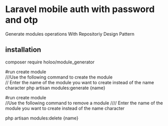 # Laravel mobile auth with password and otp
Generate modules operations With Repositoriy Design Pattern 

## installation 
 composer require holoo/module_generator 
 
#run create module  
///Use the following command to create the module    
// Enter the name of the module you want to create instead of the name character
php artisan modules:generate {name} 


#run create module  
//Use the following command to remove a module
//// Enter the name of the module you want to create instead of the name character

php artisan  modules:delete {name}

 
